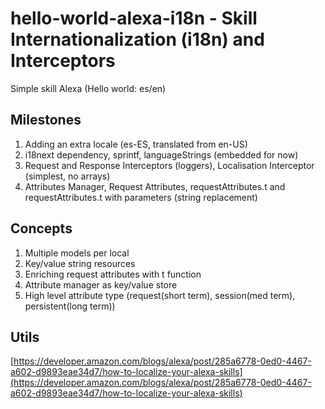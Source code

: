 # hello-world-alexa-i18n - Skill Internationalization (i18n) and Interceptors
Simple skill Alexa (Hello world: es/en)

## Milestones

1. Adding an extra locale (es-ES, translated from en-US)
2. i18next dependency, sprintf, languageStrings (embedded for now)
3. Request and Response Interceptors (loggers), Localisation Interceptor (simplest, no arrays)
4. Attributes Manager, Request Attributes, requestAttributes.t and requestAttributes.t with parameters (string replacement)

## Concepts

1. Multiple models per local
2. Key/value string resources
3. Enriching request attributes with t function
4. Attribute manager as key/value store
5. High level attribute type (request(short term), session(med term), persistent(long term))

## Utils
[https://developer.amazon.com/blogs/alexa/post/285a6778-0ed0-4467-a602-d9893eae34d7/how-to-localize-your-alexa-skills](https://developer.amazon.com/blogs/alexa/post/285a6778-0ed0-4467-a602-d9893eae34d7/how-to-localize-your-alexa-skills)

